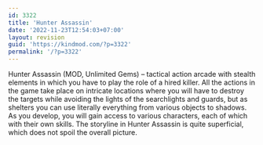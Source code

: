 ```yaml
---
id: 3322
title: 'Hunter Assassin'
date: '2022-11-23T12:54:03+07:00'
layout: revision
guid: 'https://kindmod.com/?p=3322'
permalink: '/?p=3322'
---
```


Hunter Assassin (MOD, Unlimited Gems) – tactical action arcade with stealth elements in which you have to play the role of a hired killer. All the actions in the game take place on intricate locations where you will have to destroy the targets while avoiding the lights of the searchlights and guards, but as shelters you can use literally everything from various objects to shadows. As you develop, you will gain access to various characters, each of which with their own skills. The storyline in Hunter Assassin is quite superficial, which does not spoil the overall picture.